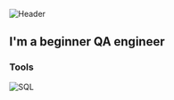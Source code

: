 ![Header](https://github.com/Alex108108/alex108108/blob/main/assets/alexx.png)

## I'm a beginner QA engineer

### Tools
![SQL](https://img.shields.io/badge/-SQL-bc1538?style=for-the-badge&logo=appveyor)